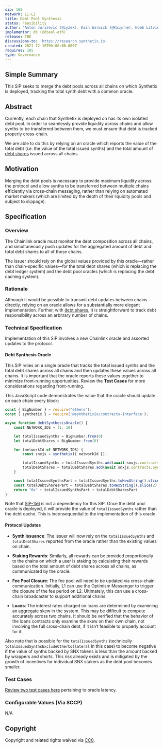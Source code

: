 ```yaml
---
sip: 165
network: L1-L2
title: Debt Pool Synthesis
status: Feasibility
author: 'Anton Jurisevic (@zyzek), Kain Warwick (@Kaiynne), Noah Litvin (@noahlitvin), db (@dbeal-eth)'
implementor: db (@dbeal-eth)
release: TBD
discussions-to: 'https://research.synthetix.io'
created: 2021-12-16T00:00:00.000Z
requires: 185
type: Governance
---
```


## Simple Summary

<!--"If you can't explain it simply, you don't understand it well enough." Simply describe the outcome the proposed changes intends to achieve. This should be non-technical and accessible to a casual community member.-->

This SIP seeks to merge the debt pools across all chains on which Synthetix is deployed, tracking the total synth debt with a common oracle.

## Abstract

Currently, each chain that Synthetix is deployed on has its own isolated debt pool. In order to seamlessly provide liquidity across chains and allow synths to be transferred between them, we must ensure that debt is tracked properly cross-chain.

We are able to do this by relying on an oracle which reports the value of the total debt (i.e. the value of the total issued synths) and the total amount of [debt shares](https://sips.synthetix.io/sips/sip-185) issued across all chains.

## Motivation

<!--This is the problem statement. This is the *why* of the SIP. It should clearly explain *why* the current state of the protocol is inadequate.  It is critical that you explain *why* the change is needed, if the SIP proposes changing how something is calculated, you must address *why* the current calculation is inaccurate or wrong. This is not the place to describe how the SIP will address the issue!-->

Merging the debt pools is necessary to provide maximum liquidity across the protocol and allow synths to be transferred between multiple chains efficiently via cross-chain messaging, rather than relying on automated market makers (which are limited by the depth of their liquidity pools and subject to slippage).

## Specification

<!--The specification should describe the syntax and semantics of any new feature, there are five sections
1. Overview
2. Rationale
3. Technical Specification
4. Test Cases
5. Configurable Values
-->

### Overview

The Chainlink oracle must monitor the debt composition across all chains, and simultaneously push updates for the aggregated amount of debt and total debt shares to all of those chains.

The issuer should rely on the global values provided by this oracle—rather than chain-specific values—for the total debt shares (which is replacing the debt ledger system) and the debt pool oracles (which is replacing the debt caching system).

### Rationale

Although it would be possible to transmit debt updates between chains directly, relying on an oracle allows for a substantially more elegant implementation. Further, with [debt shares](https://sips.synthetix.io/sips/sip-185), it is straightforward to track debt responsibility across an arbitrary number of chains.

### Technical Specification

<!--The technical specification should outline the public API of the changes proposed. That is, changes to any of the interfaces Synthetix currently exposes or the creations of new ones.-->

Implementation of this SIP involves a new Chainlink oracle and assorted updates to the protocol.

#### Debt Synthesis Oracle

This SIP relies on a single oracle that tracks the total issued synths and the total debt shares across all chains and then updates these values across all chains. It is important that the oracle reports these values together to minimize front-running opportunities. Review the **Test Cases** for more considerations regarding front-running.

This JavaScript code demonstrates the value that the oracle should update on each chain every block:
```javascript
const { BigNumber } = require("ethers");
const { synthetix } = require('@synthetixio/contracts-interface');

async function debtSynthesisOracle() {
    const NETWORK_IDS = [1, 10]

    let totalIssuedSynths = BigNumber.from(0)
    let totalDebtShares = BigNumber.from(0)

    for (networkId of NETWORK_IDS) {
        const snxjs = synthetix({ networkId });

        totalIssuedSynths = totalIssuedSynths.add(await snxjs.contracts.Synthetix.totalIssuedSynthsExcludeOtherCollateral(snxjs.toBytes32('sUSD')))
        totalDebtShares = totalDebtShares.add(await snxjs.contracts.Synthetix.totalDebtShares());
    }

    const totalIssuedSynthsPart = totalIssuedSynths.toHexString().slice(2).padStart(32, '0');
    const totalDebtSharesPart = totalDebtShares.toHexString().slice(2).padStart(32, '0');
    return "0x" + totalIssuedSynthsPart + totalDebtSharesPart
}
```

Note that [SIP-156](https://sips.synthetix.io/sips/sip-156) is not a dependency for this SIP. Once the debt pool oracle is deployed, it will provide the value of `totalIssuedSynths` rather than the debt cache. This is inconsequential to the implementation of this oracle.

#### Protocol Updates

- **Synth Issuance**: The issuer will now rely on the `totalIssuedSynths` and `totalDebtShares` reported from the oracle rather than the existing values on chain. 

- **Staking Rewards**: Similarly, all rewards can be provided proportionally to the chains on which a user is staking by calculating their rewards based on the total amount of debt shares across all chains, as communicated by the oracle.

- **Fee Pool Closure**: The fee pool will need to be updated via cross-chain communication. Initially, L1 can use the Optimism Messenger to trigger the closure of the fee period on L2. Ultimately, this can use a cross-chain broadcaster to support additional chains.

- **Loans**: The interest rates charged on loans are determined by examining an aggregate skew in the system. This may be difficult to compute accurately across two chains. It should be verified that the behavior of the loans contracts only examine the skew on their own chain, not involving the full cross-chain debt, if it isn’t feasible to properly account for it.

Also note that is possible for the `totalIssuedSynths` (technically `totalIssuedSynthsExcludeOtherCollateral` in this case) to become negative if the value of synths backed by SNX tokens is less than the amount backed by wrappers and shorts. This risk already exists and is mitigated by the growth of incentives for individual SNX stakers as the debt pool becomes smaller.

### Test Cases

<!--Test cases for an implementation are mandatory for SIPs but can be included with the implementation..-->

[Review two test cases here](https://gist.github.com/noahlitvin/43ce903b0a3dd3d9773275f5f796df2e) pertaining to oracle latency.

### Configurable Values (Via SCCP)

<!--Please list all values configurable via SCCP under this implementation.-->

N/A

## Copyright

Copyright and related rights waived via [CC0](https://creativecommons.org/publicdomain/zero/1.0/).